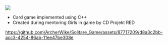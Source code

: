 <img src="https://capsule-render.vercel.app/api?type=wave&color=2E2C34&height=150&section=header&text=Solitare-Game&fontColor=E02F19&fontSize=45" />

- Card game implemented using C++
- Created during mentoring Girls in game by CD Projekt RED

https://github.com/ArcherWike/Solitare_Game/assets/87717209/d8a3c2bb-acc3-4254-86ab-11ee47be308e